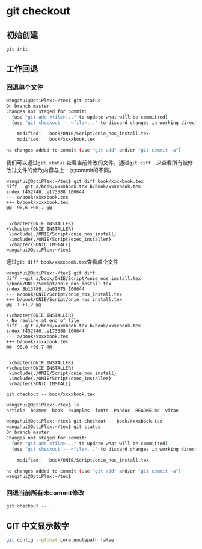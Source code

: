 

# git checkout

## 初始创建

`git init`

## 工作回退

### 回退单个文件

```bash
wangzhui@OptiPlex:~/tex$ git status 
On branch master
Changes not staged for commit:
  (use "git add <file>..." to update what will be committed)
  (use "git checkout -- <file>..." to discard changes in working directory)

	modified:   book/ONIE/Script/onie_nos_install.tex
	modified:   book/xxxxbook.tex

no changes added to commit (use "git add" and/or "git commit -a")
```
我们可以通过`git status` 查看当前修改的文件，通过`git diff .`来查看所有被修改过文件的修改内容与上一次commit的不同，

```shell
wangzhui@OptiPlex:~/tex$ git diff book/xxxxbook.tex
diff --git a/book/xxxxbook.tex b/book/xxxxbook.tex
index f452740..e173388 100644
--- a/book/xxxxbook.tex
+++ b/book/xxxxbook.tex
@@ -90,6 +90,7 @@
 
 
 \chapter{ONIE INSTALLER}
+\chapter{ONIE INSTALLER}
 \include{./ONIE/Script/onie_nos_install}
 \include{./ONIE/Script/exec_installer}
 \chapter{SONiC INSTALL}
wangzhui@OptiPlex:~/tex$
```
通过`git diff book/xxxxbook.tex`查看单个文件

```shell
wangzhui@OptiPlex:~/tex$ git diff .
diff --git a/book/ONIE/Script/onie_nos_install.tex b/book/ONIE/Script/onie_nos_install.tex
index 8b13789..de01375 100644
--- a/book/ONIE/Script/onie_nos_install.tex
+++ b/book/ONIE/Script/onie_nos_install.tex
@@ -1 +1,2 @@
 
+\chapter{ONIE INSTALLER}
\ No newline at end of file
diff --git a/book/xxxxbook.tex b/book/xxxxbook.tex
index f452740..e173388 100644
--- a/book/xxxxbook.tex
+++ b/book/xxxxbook.tex
@@ -90,6 +90,7 @@
 
 
 \chapter{ONIE INSTALLER}
+\chapter{ONIE INSTALLER}
 \include{./ONIE/Script/onie_nos_install}
 \include{./ONIE/Script/exec_installer}
 \chapter{SONiC INSTALL}
```

`git checkout -- book/xxxxbook.tex` 


```bash
wangzhui@OptiPlex:~/tex$ ls
article  beamer  book  examples  fonts  Pandoc  README.md  vitae

wangzhui@OptiPlex:~/tex$ git checkout -- book/xxxxbook.tex
wangzhui@OptiPlex:~/tex$ git status 
On branch master
Changes not staged for commit:
  (use "git add <file>..." to update what will be committed)
  (use "git checkout -- <file>..." to discard changes in working directory)

	modified:   book/ONIE/Script/onie_nos_install.tex

no changes added to commit (use "git add" and/or "git commit -a")
wangzhui@OptiPlex:~/tex$ 
```

### 回退当前所有未commit修改

`git checkout -- .`





## GIT 中文显示数字

```bash
git config --global core.quotepath false
```







